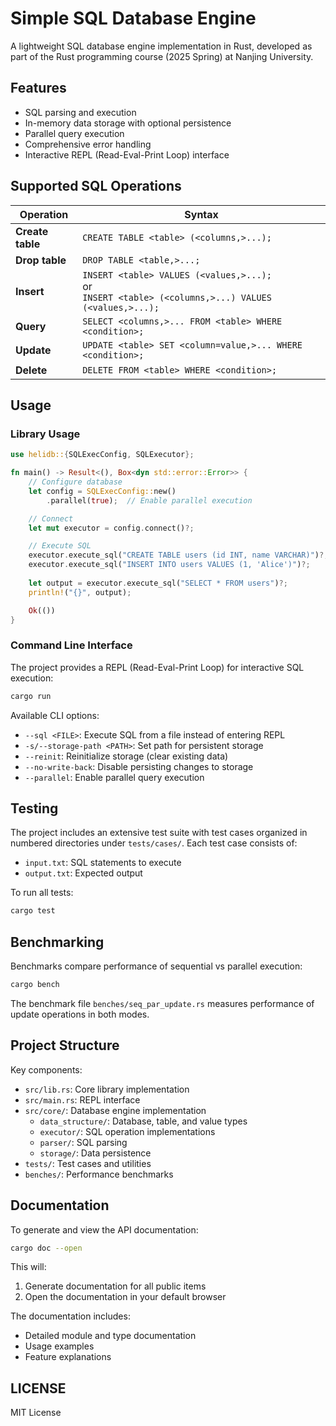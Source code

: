 # Simple SQL Database Engine

A lightweight SQL database engine implementation in Rust, developed as part of the Rust programming course (2025 Spring) at Nanjing University.

## Features

- SQL parsing and execution
- In-memory data storage with optional persistence
- Parallel query execution
- Comprehensive error handling
- Interactive REPL (Read-Eval-Print Loop) interface

## Supported SQL Operations

| Operation     | Syntax |
|---------------|--------|
| **Create table** | `CREATE TABLE <table> (<columns,>...);` |
| **Drop table**   | `DROP TABLE <table,>...;` |
| **Insert**       | `INSERT <table> VALUES (<values,>...);`<br>or<br>`INSERT <table> (<columns,>...) VALUES (<values,>...);` |
| **Query**        | `SELECT <columns,>... FROM <table> WHERE <condition>;` |
| **Update**       | `UPDATE <table> SET <column=value,>... WHERE <condition>;` |
| **Delete**       | `DELETE FROM <table> WHERE <condition>;` |

## Usage

### Library Usage

```rust
use helidb::{SQLExecConfig, SQLExecutor};

fn main() -> Result<(), Box<dyn std::error::Error>> {
    // Configure database
    let config = SQLExecConfig::new()
        .parallel(true);  // Enable parallel execution

    // Connect
    let mut executor = config.connect()?;

    // Execute SQL
    executor.execute_sql("CREATE TABLE users (id INT, name VARCHAR)")?;
    executor.execute_sql("INSERT INTO users VALUES (1, 'Alice')")?;
    
    let output = executor.execute_sql("SELECT * FROM users")?;
    println!("{}", output);

    Ok(())
}
```

### Command Line Interface

The project provides a REPL (Read-Eval-Print Loop) for interactive SQL execution:

```bash
cargo run
```

Available CLI options:
- `--sql <FILE>`: Execute SQL from a file instead of entering REPL
- `-s/--storage-path <PATH>`: Set path for persistent storage
- `--reinit`: Reinitialize storage (clear existing data)
- `--no-write-back`: Disable persisting changes to storage
- `--parallel`: Enable parallel query execution

## Testing

The project includes an extensive test suite with test cases organized in numbered directories under `tests/cases/`. Each test case consists of:
- `input.txt`: SQL statements to execute
- `output.txt`: Expected output

To run all tests:
```bash
cargo test
```

## Benchmarking

Benchmarks compare performance of sequential vs parallel execution:
```bash
cargo bench
```

The benchmark file `benches/seq_par_update.rs` measures performance of update operations in both modes.

## Project Structure

Key components:
- `src/lib.rs`: Core library implementation
- `src/main.rs`: REPL interface
- `src/core/`: Database engine implementation
  - `data_structure/`: Database, table, and value types
  - `executor/`: SQL operation implementations
  - `parser/`: SQL parsing
  - `storage/`: Data persistence
- `tests/`: Test cases and utilities
- `benches/`: Performance benchmarks

## Documentation

To generate and view the API documentation:

```bash
cargo doc --open
```

This will:
1. Generate documentation for all public items
2. Open the documentation in your default browser

The documentation includes:
- Detailed module and type documentation
- Usage examples
- Feature explanations

## LICENSE

MIT License
